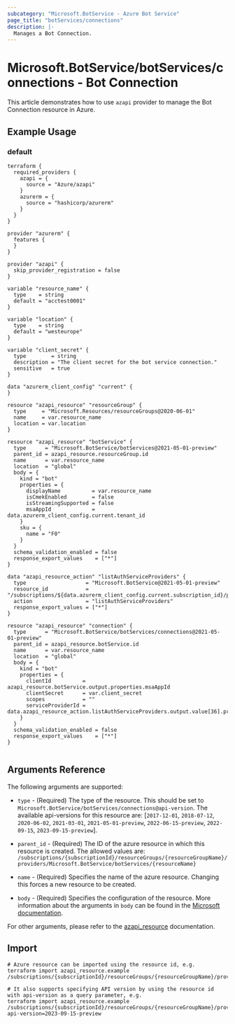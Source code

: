 ```yaml
---
subcategory: "Microsoft.BotService - Azure Bot Service"
page_title: "botServices/connections"
description: |-
  Manages a Bot Connection.
---
```


# Microsoft.BotService/botServices/connections - Bot Connection

This article demonstrates how to use `azapi` provider to manage the Bot Connection resource in Azure.



## Example Usage

### default

```hcl
terraform {
  required_providers {
    azapi = {
      source = "Azure/azapi"
    }
    azurerm = {
      source = "hashicorp/azurerm"
    }
  }
}

provider "azurerm" {
  features {
  }
}

provider "azapi" {
  skip_provider_registration = false
}

variable "resource_name" {
  type    = string
  default = "acctest0001"
}

variable "location" {
  type    = string
  default = "westeurope"
}

variable "client_secret" {
  type        = string
  description = "The client secret for the bot service connection."
  sensitive   = true
}

data "azurerm_client_config" "current" {
}

resource "azapi_resource" "resourceGroup" {
  type     = "Microsoft.Resources/resourceGroups@2020-06-01"
  name     = var.resource_name
  location = var.location
}

resource "azapi_resource" "botService" {
  type      = "Microsoft.BotService/botServices@2021-05-01-preview"
  parent_id = azapi_resource.resourceGroup.id
  name      = var.resource_name
  location  = "global"
  body = {
    kind = "bot"
    properties = {
      displayName          = var.resource_name
      isCmekEnabled        = false
      isStreamingSupported = false
      msaAppId             = data.azurerm_client_config.current.tenant_id
    }
    sku = {
      name = "F0"
    }
  }
  schema_validation_enabled = false
  response_export_values    = ["*"]
}

data "azapi_resource_action" "listAuthServiceProviders" {
  type                   = "Microsoft.BotService@2021-05-01-preview"
  resource_id            = "/subscriptions/${data.azurerm_client_config.current.subscription_id}/providers/Microsoft.BotService"
  action                 = "listAuthServiceProviders"
  response_export_values = ["*"]
}

resource "azapi_resource" "connection" {
  type      = "Microsoft.BotService/botServices/connections@2021-05-01-preview"
  parent_id = azapi_resource.botService.id
  name      = var.resource_name
  location  = "global"
  body = {
    kind = "bot"
    properties = {
      clientId          = azapi_resource.botService.output.properties.msaAppId
      clientSecret      = var.client_secret
      scopes            = ""
      serviceProviderId = data.azapi_resource_action.listAuthServiceProviders.output.value[36].properties.id
    }
  }
  schema_validation_enabled = false
  response_export_values    = ["*"]
}


```



## Arguments Reference

The following arguments are supported:

* `type` - (Required) The type of the resource. This should be set to `Microsoft.BotService/botServices/connections@api-version`. The available api-versions for this resource are: [`2017-12-01`, `2018-07-12`, `2020-06-02`, `2021-03-01`, `2021-05-01-preview`, `2022-06-15-preview`, `2022-09-15`, `2023-09-15-preview`].

* `parent_id` - (Required) The ID of the azure resource in which this resource is created. The allowed values are:  
  `/subscriptions/{subscriptionId}/resourceGroups/{resourceGroupName}/providers/Microsoft.BotService/botServices/{resourceName}`

* `name` - (Required) Specifies the name of the azure resource. Changing this forces a new resource to be created.

* `body` - (Required) Specifies the configuration of the resource. More information about the arguments in `body` can be found in the [Microsoft documentation](https://learn.microsoft.com/en-us/azure/templates/Microsoft.BotService/botServices/connections?pivots=deployment-language-terraform).

For other arguments, please refer to the [azapi_resource](https://registry.terraform.io/providers/Azure/azapi/latest/docs/resources/resource) documentation.

## Import

 ```shell
 # Azure resource can be imported using the resource id, e.g.
 terraform import azapi_resource.example /subscriptions/{subscriptionId}/resourceGroups/{resourceGroupName}/providers/Microsoft.BotService/botServices/{resourceName}/connections/{resourceName}
 
 # It also supports specifying API version by using the resource id with api-version as a query parameter, e.g.
 terraform import azapi_resource.example /subscriptions/{subscriptionId}/resourceGroups/{resourceGroupName}/providers/Microsoft.BotService/botServices/{resourceName}/connections/{resourceName}?api-version=2023-09-15-preview
 ```
